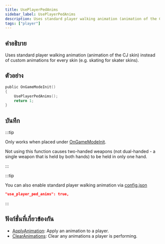 ```yaml
---
title: UsePlayerPedAnims
sidebar_label: UsePlayerPedAnims
description: Uses standard player walking animation (animation of the CJ skin) instead of custom animations for every skin (e.g. skating for skater skins).
tags: ["player"]
---
```


## คำอธิบาย

Uses standard player walking animation (animation of the CJ skin) instead of custom animations for every skin (e.g. skating for skater skins).

## ตัวอย่าง

```c
public OnGameModeInit()
{
    UsePlayerPedAnims();
    return 1;
}
```

## บันทึก

:::tip

Only works when placed under [OnGameModeInit](../callbacks/OnGameModeInit).

Not using this function causes two-handed weapons (not dual-handed - a single weapon that is held by both hands) to be held in only one hand.

:::

:::tip

You can also enable standard player walking animation via [config.json](../../server/config.json)

```json
"use_player_ped_anims": true,
```

:::

## ฟังก์ชั่นที่เกี่ยวข้องกัน

- [ApplyAnimation](../functions/ApplyAnimation): Apply an animation to a player.
- [ClearAnimations](../functions/ClearAnimations): Clear any animations a player is performing.
